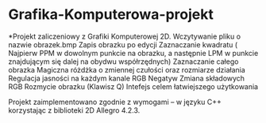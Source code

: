 # Grafika-Komputerowa-projekt
*Projekt zaliczeniowy z Grafiki Komputerowej 2D.
Wczytywanie pliku o nazwie obrazek.bmp
Zapis obrazku po edycji
Zaznaczanie kwadratu ( Najpierw PPM w dowolnym punkcie na obrazku, a następnie LPM w punkcie znajdującym się  dalej na obydwu współrzędnych)
Zaznaczanie całego obrazka
Magiczna różdżka o zmiennej czułości oraz rozmiarze działania
Regulacja jasności na każdym kanale RGB
Negatyw
Zmiana składowych RGB 
Rozmycie obrazku (Klawisz Q)
Intefejs celem łatwiejszego użytkowania

Projekt zaimplementowano zgodnie z wymogami – w języku C++ korzystając z biblioteki 2D Allegro 4.2.3.
